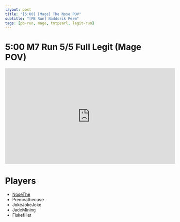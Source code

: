 ```yaml
---
layout: post
title: "[5:00] [Mage] The Nose POV"
subtitle: "[PB Run] Naddorik Perm"
tags: [pb-run, mage, tntpearl, legit-run]
---
```


# 5:00 M7 Run 5/5 Full Legit (Mage POV)
<iframe width="560" height="315" src="https://www.youtube.com/embed/5tdw0rdFx5A?si=6eTPa5NKHHjaC1Be" title="YouTube video player" frameborder="0" allow="accelerometer; autoplay; clipboard-write; encrypted-media; gyroscope; picture-in-picture; web-share" referrerpolicy="strict-origin-when-cross-origin" allowfullscreen></iframe>


# Players
- [NoseThe](https://thenose2003.github.io/2025-03-06-NoseThe/)
- Premeatheouse
- JokeJokeJoke
- JadeMining
- Fiskefillet
